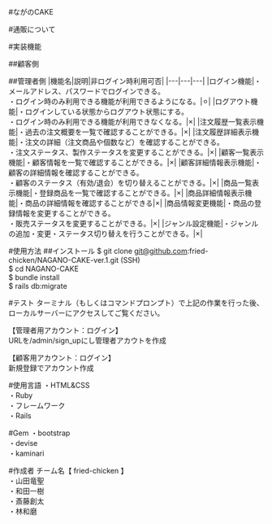 #ながのCAKE

#通販について

#実装機能

##顧客側

##管理者側
|機能名|説明|非ログイン時利用可否|
|---|---|---|
|ログイン機能|・メールアドレス、パスワードでログインできる。<br>・ログイン時のみ利用できる機能が利用できるようになる。|⚪︎|
|ログアウト機能|・ログインしている状態からログアウト状態にする。<br>・ログイン時のみ利用できる機能が利用できなくなる。|×|
|注文履歴一覧表示機能|・過去の注文概要を一覧で確認することができる。|×|
|注文履歴詳細表示機能|・注文の詳細（注文商品や個数など）を確認することができる。<br>・注文ステータス、製作ステータスを変更することができる。|×|
|顧客一覧表示機能|・顧客情報を一覧で確認することができる。|×|
|顧客詳細情報表示機能|・顧客の詳細情報を確認することができる。<br>・顧客のステータス（有効/退会）を切り替えることができる。|×|
|商品一覧表示機能|・登録商品を一覧で確認することができる。|×|
|商品詳細情報表示機能|・商品の詳細情報を確認することができる|×|
|商品情報変更機能|・商品の登録情報を変更することができる。<br>・販売ステータスを変更することができる。|×|
|ジャンル設定機能|・ジャンルの追加・変更・ステータス切り替えを行うことができる。|×|

#使用方法
##インストール
$ git clone git@github.com:fried-chicken/NAGANO-CAKE-ver.1.git (SSH) <br>
$ cd NAGANO-CAKE<br>
$ bundle install<br>
$ rails db:migrate<br>

#テスト
ターミナル（もしくはコマンドプロンプト）で上記の作業を行った後、ローカルサーバーにアクセスしてご覧ください。

【管理者用アカウント：ログイン】<br>
URLを/admin/sign_upにし管理者アカウトを作成<br>

【顧客用アカウント：ログイン】 <br>
新規登録でアカウント作成<br>

#使用言語
・HTML&CSS<br>
・Ruby<br>
・フレームワーク<br>
・Rails<br>

#Gem
・bootstrap<br>
・devise<br>
・kaminari<br>

#作成者
チーム名【 fried-chicken 】<br>
・山田竜聖<br>
・和田一樹<br>
・斎藤創太<br>
・林和磨<br>